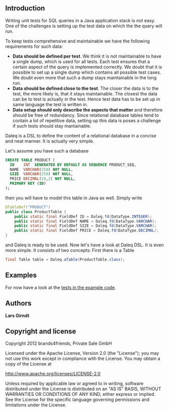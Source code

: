 Introduction
------------

Writing unit tests for SQL queries in a Java application stack is not easy. One of the challenges is setting up the test data on which the the query will run. 

To keep tests comprehensive and maintainable we have the following requirements for such data:

* **Data should be defined per test**. We think it is not maintainable to have a single dump, which is used for all tests. Each test ensures that a certain aspect of the query is implemented correctly. We doubt that it is possible to set up a single dump which contains all possible test cases. We doubt even more that such a dump stays maintainable in the long run.
* **Data should be defined close to the test**. The closer the data is to the test, the more likely is, that it stays maintainable. The closest the data can be to test is actually in the test. Hence test data has to be set up in same language the test is written in.
* **Data setup should only describe the aspects that matter** and therefore should be free of redundancy. Since relational database tables tend to contain a lot of repetitive data, setting up this data is poses a challenge if such tests should stay mantainable.

Daleq is a DSL to define the content of a relational database in a concise and neat manner. It is actually very simple. 

Let's assume you have such a database

```sql
CREATE TABLE PRODUCT (
  ID    INT  GENERATED BY DEFAULT AS SEQUENCE PRODUCT_SEQ,
  NAME  VARCHAR(250) NOT NULL,
  SIZE  VARCHAR(250) NOT NULL,
  PRICE DECIMAL(10,2) NOT NULL,
  PRIMARY KEY (ID)
);
```
then you will have to model this table in Java as well. Simply write
```java
@TableDef("PRODUCT")
public class ProductTable {
    public static final FieldDef ID = Daleq.fd(DataType.INTEGER);
    public static final FieldDef NAME = Daleq.fd(DataType.VARCHAR);
    public static final FieldDef SIZE = Daleq.fd(DataType.VARCHAR);
    public static final FieldDef PRICE = Daleq.fd(DataType.DECIMAL);
}
```
and Daleq is ready to be used. Now let's have a look at Daleq DSL. It is even more simple. It consists of two concepts: First there is a Table
```java
final Table table = Daleq.aTable(ProductTable.class);
```
Examples
--------

For now have a look at the [tests in the example code](https://github.com/brands4friends/daleq/blob/master/examples/src/test/java/de/brands4friends/daleq/examples/JdbcProductDaoTest.java).

Authors
-------

**Lars Girndt**

Copyright and license
---------------------

Copyright 2012 brands4friends, Private Sale GmbH

Licensed under the Apache License, Version 2.0 (the "License");
you may not use this work except in compliance with the License.
You may obtain a copy of the License at

   http://www.apache.org/licenses/LICENSE-2.0

Unless required by applicable law or agreed to in writing, software
distributed under the License is distributed on an "AS IS" BASIS,
WITHOUT WARRANTIES OR CONDITIONS OF ANY KIND, either express or implied.
See the License for the specific language governing permissions and
limitations under the License.
